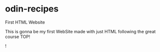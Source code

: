 # odin-recipes
First HTML  Website

This is gonna be my first WebSite made with just HTML following the great course TOP!

!
